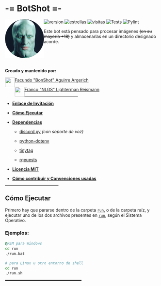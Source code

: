 # -= BotShot =-

<img alt="calamardo_guapo.png" align="left" src="media/img/references/handsome_squidward_rtx_circle.png" height=128 width=128 />

![version](https://img.shields.io/badge/version-0.2.0-brightgreen)
![estrellas](https://img.shields.io/github/stars/bonshot/BotShot?label=Estrellas&style=social)
![visitas](https://img.shields.io/github/watchers/bonshot/BotShot?label=Visitas&style=social)
![Tests](https://github.com/bonshot/BotShot/actions/workflows/tests.yml/badge.svg)
![Pylint](https://github.com/bonshot/BotShot/actions/workflows/pylint.yml/badge.svg)

Este bot está pensado para procesar imágenes ~~(en su mayoría +18)~~ y
almacenarlas en un directorio designado acorde.

<br/>
<br/>
<br/>

**Creado y mantenido por:**

<p align="left">
<img align="left" src="https://github.com/bonshot.png" height=32 width=32 />

[Facundo "BonShot" Aguirre Argerich](https://github.com/bonshot)
</p>

<p align="left">
<img align="left" src="https://github.com/NLGS2907.png" height=32 width=32 />

[Franco "NLGS" Lighterman Reismann](https://github.com/NLGS2907)
</p>

<hr style="height:1px; width:35%" />

* **[Enlace de Invitación]()**

* **[Cómo Ejecutar](#cómo-ejecutar)**

* **[Dependencias](requirements.txt)**

    - [discord.py](https://pypi.org/project/discord.py/) *(con soporte de voz)*

    - [python-dotenv](https://pypi.org/project/python-dotenv/)

    - [tinytag](https://pypi.org/project/tinytag/)

    - [rqeuests](https://pypi.org/project/requests/)

* **[Licencia MIT](LICENSE)**

* **[Cómo contribuir y Convenciones usadas](CONTRIBUTING.MD)**

<hr style="height:1px; width:35%" />

## Cómo Ejecutar

Primero hay que pararse dentro de la carpeta [`run`](run), o de la carpeta raíz, y ejecutar uno de los dos
archivos presentes en [`run`](run), según el Sistema Operativo.

### **Ejemplos:**
```bat
@REM para Windows
cd run
./run.bat
```
```sh
# para Linux u otro entorno de shell
cd run
./run.sh
```

<hr style="height:3px; width:50%" />
<br/>
